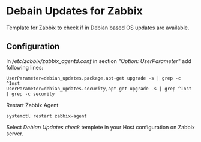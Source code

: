 # Debain Updates for Zabbix
Template for Zabbix to check if in Debian based OS updates are available.

## Configuration

In */etc/zabbix/zabbix_agentd.conf* in section *"Option: UserParameter"* add following lines:

```
UserParameter=debian_updates.package,apt-get upgrade -s | grep -c ^Inst
UserParameter=debian_updates.security,apt-get upgrade -s | grep ^Inst | grep -c security
```

Restart Zabbix Agent
```
systemctl restart zabbix-agent
```

Select *Debian Updates check* templete in your Host configuration on Zabbix server.